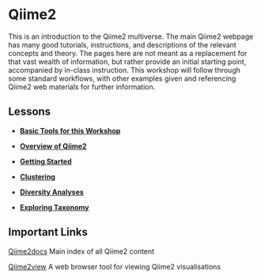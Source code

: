 # Qiime2

This is an introduction to the Qiime2 multiverse. The main Qiime2 webpage has many good tutorials, instructions, and descriptions of the relevant concepts and theory. The pages here are not meant as a replacement for that vast wealth of information, but rather provide an initial starting point, accompanied by in-class instruction. This workshop will follow through some standard workflows, with other examples given and referencing Qiime2 web materials for further information.


## Lessons

* [**Basic Tools for this Workshop**](Metabarcoding_Basics.md)

* [**Overview of Qiime2**](overview.md)

* [**Getting Started**](chapters/getting_started.md)

* [**Clustering**](chapters/denoising_and_clustering.md)

* [**Diversity Analyses**](chapters/diversity_analyses.md)

* [**Exploring Taxonomy**](chapters/taxonomy_classification.md)




## Important Links

[Qiime2docs](https://docs.qiime2.org/2019.10/) Main index of all Qiime2 content

[Qiime2view](https://view.qiime2.org/) A web browser tool for viewing Qiime2 visualisations


